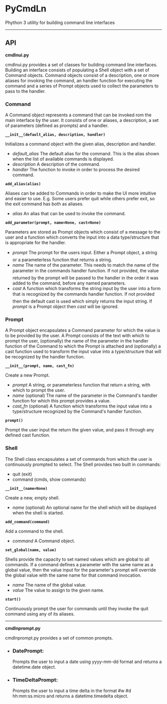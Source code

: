 # PyCmdLn
Phython 3 utility for building command line interfaces

 * * *

## API

**cmdlnui.py**

cmdlnui.py provides a set of classes for building command line interfaces.
Building an interface consists of populating a Shell object with a set of
Command objects.  Command objects consist of a description, one or more aliases
for invoking the command, an handler function for executing the command and a
series of Prompt objects used to collect the parameters to pass to the handler.

### Command

A Command object represents a command that can be invoked rom the main
interface by the user.  It consists of one or aliases, a description, a set
of parameters (defined as prompts) and a handler.
  
**`__init__(default_alias, description, handler)`**

Initializes a command object with the given alias, description and handler.

 - *default_alias* The default alias for the command.  This is the alias shown when the list
   of available commands is displayed.
 - *description* A description of the command.
 - *handler* The function to invoke in order to process the desired command.

**`add_alias(alias)`**

Aliases can be added to Commands in order to make the UI more intuitive and
easier to use.  E.g. Some users prefer quit while others prefer exit, so the
exit command has both as aliases.

 - *alias* An alias that can be used to invoke the command.

**`add_parameter(prompt, name=None, cast=None)`**

Parameters are stored as Prompt objects which consist of a message to the
user and a function which converts the input into a data type/structure that
is appropriate for the handler.  

 - *prompt* The prompt for the user&#146;s input.  Either a Prompt object, a string or
   a parameterless function that returns a string.
 - *name* The name of the parameter.  This needs to match the name of the parameter
   in the command&#146;s handler function.  If not provided, the value
   returned by the prompt will be passed to the handler in the order it was
   added to the command, before any named parameters.
 - *cast* A function which transforms the string input by the user into a form that
   is recognized by the command&#146;s handler function.  If not provided
   then the default cast is used which simply returns the input string.  If
   *prompt* is a Prompt object then *cast* will be ignored.

### Prompt 

A Prompt object encapsulates a Command parameter for which the value is to
be provided by the user.  A Prompt consists of the text with which to prompt
the user, (optionally) the name of the parameter in the handler function of
the Command to which the Prompt is attached and (optionally) a cast function
used to transform the input value into a type/structure that will be
recognized by the handler function.

**`__init__(prompt, name, cast_fn)`**

Create a new Prompt.

 - *prompt* A string, or parameterless function that return a string, with which to prompt the user.
 - *name* (optional) The name of the parameter in the Command's handler function for which this prompt provides a value.
 - *cast_fn* (optional) A function which transforms the input value into a type/structure recognized by the Command's handler function.

**`prompt()`**

Prompt the user input the return the given value, and pass it through any
defined cast function.

### Shell

The Shell class encapsulates a set of commands from which the user is
continuously prompted to select.  The Shell provides two built in commands:

 - quit (exit)
 - command (cmds, show commands)

**`__init__(name=None)`**

Create a new, empty shell.

 - *name* (optional) An optional name for the shell which will be displayed when the shell is started.

**`add_command(command)`**

Add a command to the shell.

 - *command* A Command object.

**`set_global(name, value)`**

Shells provide the capacity to set named values which are global to all
commands.  If a command defines a parameter with the same name as a global
value, then the value input for the parameter's prompt will override the
global value with the same name for that command invocation.

 - *name* The name of the global value.
 - *value* The value to assign to the given name.

**`start()`**

Continuously prompt the user for commands until they invoke the quit command
using any of its aliases.

 * * *

**cmdlnprompt.py**

cmdlnprompt.py provides a set of common prompts.

 - ### DatePrompt:
   Prompts the user to input a date using yyyy-mm-dd format and
   returns a datetime.date object.

 - ### TimeDeltaPrompt: 
   Prompts the user to input a time delta in the format #w #d hh:mm:ss.micro and
   returns a datetime.timedelta object.

